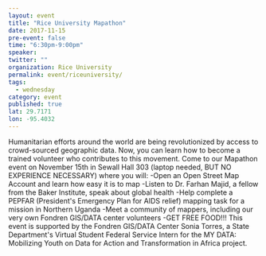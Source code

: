 ```yaml
---
layout: event 
title: "Rice University Mapathon"
date: 2017-11-15
pre-event: false
time: "6:30pm-9:00pm"
speaker:
twitter: ""
organization: Rice University 
permalink: event/riceuniversity/
tags:
  - wednesday 
category: event
published: true
lat: 29.7171
lon: -95.4032
---
```


Humanitarian efforts around the world are being revolutionized by access to crowd-sourced geographic data. Now, you can learn how to become a trained volunteer who contributes to this movement. Come to our Mapathon event on November 15th in Sewall Hall 303 (laptop needed, BUT NO EXPERIENCE NECESSARY) where you will: -Open an Open Street Map Account and learn how easy it is to map -Listen to Dr. Farhan Majid, a fellow from the Baker Institute, speak about global health -Help complete a PEPFAR (President's Emergency Plan for AIDS relief) mapping task for a mission in Northern Uganda -Meet a community of mappers, including our very own Fondren GIS/DATA center volunteers -GET FREE FOOD!!! This event is supported by the Fondren GIS/DATA Center Sonia Torres, a State Department's Virtual Student Federal Service Intern for the MY DATA: Mobilizing Youth on Data for Action and Transformation in Africa project.

